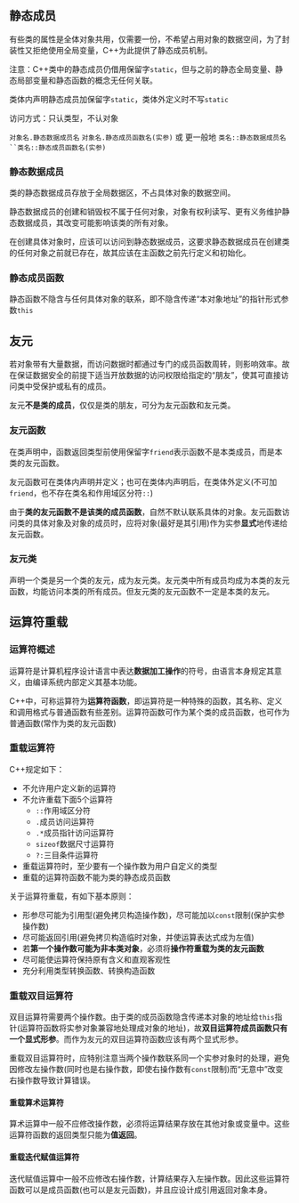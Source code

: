 ## 静态成员

有些类的属性是全体对象共用，仅需要一份，不希望占用对象的数据空间，为了封装性又拒绝使用全局变量，C++为此提供了静态成员机制。

注意：C++类中的静态成员仍借用保留字`static`，但与之前的静态全局变量、静态局部变量和静态函数的概念无任何关联。

类体内声明静态成员加保留字`static`，类体外定义时不写`static`

访问方式：只认类型，不认对象

`对象名.静态数据成员名` `对象名.静态成员函数名(实参)` 或 更一般地 `类名::静态数据成员名``类名::静态成员函数名(实参)`

### 静态数据成员

类的静态数据成员存放于全局数据区，不占具体对象的数据空间。

静态数据成员的创建和销毁权不属于任何对象，对象有权利读写、更有义务维护静态数据成员，其改变可能影响该类的所有对象。

在创建具体对象时，应该可以访问到静态数据成员，这要求静态数据成员在创建类的任何对象之前就已存在，故其应该在主函数之前先行定义和初始化。

### 静态成员函数

静态函数不隐含与任何具体对象的联系，即不隐含传递“本对象地址”的指针形式参数`this`

## 友元

若对象带有大量数据，而访问数据时都通过专门的成员函数周转，则影响效率。故在保证数据安全的前提下适当开放数据的访问权限给指定的“朋友”，使其可直接访问类中受保护或私有的成员。

友元**不是类的成员**，仅仅是类的朋友，可分为友元函数和友元类。

### 友元函数

在类声明中，函数返回类型前使用保留字`friend`表示函数不是本类成员，而是本类的友元函数。

友元函数可在类体内声明并定义；也可在类体内声明后，在类体外定义(不可加`friend`，也不存在类名和作用域区分符`::`)

由于**类的友元函数不是该类的成员函数**，自然不默认联系具体的对象。友元函数访问类的具体对象及对象的成员时，应将对象(最好是其引用)作为实参**显式**地传递给友元函数。

### 友元类

声明一个类是另一个类的友元，成为友元类。友元类中所有成员均成为本类的友元函数，均能访问本类的所有成员。但友元类的友元函数不一定是本类的友元。

## 运算符重载

### 运算符概述

运算符是计算机程序设计语言中表达**数据加工操作**的符号，由语言本身规定其意义，由编译系统内部定义其基本功能。

C++中，可称运算符为**运算符函数**，即运算符是一种特殊的函数，其名称、定义和调用格式与普通函数有些差别。运算符函数可作为某个类的成员函数，也可作为普通函数(常作为类的友元函数)

### 重载运算符

C++规定如下：

- 不允许用户定义新的运算符
- 不允许重载下面5个运算符
  - `::`作用域区分符
  - `.`成员访问运算符
  - `.*`成员指针访问运算符
  - `sizeof`数据尺寸运算符
  - `?:`三目条件运算符
- 重载运算符时，至少要有一个操作数为用户自定义的类型
- 重载的运算符函数不能为类的静态成员函数

关于运算符重载，有如下基本原则：

- 形参尽可能为引用型(避免拷贝构造操作数)，尽可能加以`const`限制(保护实参操作数)
- 尽可能返回引用(避免拷贝构造临时对象，并使运算表达式成为左值)
- 若**第一个操作数可能为非本类对象**，必须将**操作符重载为类的友元函数**
- 尽可能使运算符保持原有含义和直观客观性
- 充分利用类型转换函数、转换构造函数

### 重载双目运算符

双目运算符需要两个操作数。由于类的成员函数隐含传递本对象的地址给`this`指针(运算符函数将实参对象兼容地处理成对象的地址)，故**双目运算符成员函数只有一个显式形参**。而作为友元的双目运算符函数应该有两个显式形参。

重载双目运算符时，应特别注意当两个操作数联系同一个实参对象时的处理，避免因修改左操作数(同时也是右操作数，即使右操作数有`const`限制)而“无意中”改变右操作数导致计算错误。

#### 重载算术运算符

算术运算中一般不应修改操作数，必须将运算结果存放在其他对象或变量中。这些运算符函数的返回类型只能为**值返回**。

#### 重载迭代赋值运算符

迭代赋值运算中一般不应修改右操作数，计算结果存入左操作数。因此这些运算符函数可以是成员函数(也可以是友元函数)，并且应设计成引用返回对象本身。

